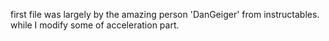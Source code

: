 first file was largely by the amazing person 'DanGeiger' from instructables. while I modify some of acceleration part. 
